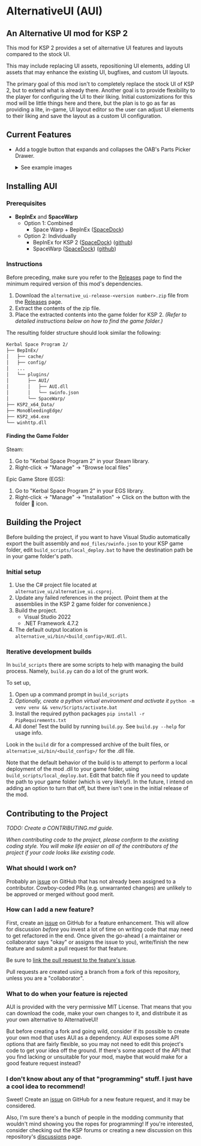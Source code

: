 # AlternativeUI (AUI)
## An Alternative UI mod for KSP 2
This mod for KSP 2 provides a set of alternative UI features and layouts compared to the stock UI.

This may include replacing UI assets, repositioning UI elements, adding UI assets that may enhance the existing UI, bugfixes, and custom UI layouts.

The primary goal of this mod isn't to completely replace the stock UI of KSP 2, but to extend what is already there. Another goal is to provide flexibility to the player for configuring the UI to their liking. Initial customizations for this mod will be little things here and there, but the plan is to go as far as providing a lite, in-game, UI layout editor so the user can adjust UI elements to their liking and save the layout as a custom UI configuration.

## Current Features
* Add a toggle button that expands and collapses the OAB's Parts Picker Drawer.

    <details><summary>See example images</summary>

    ![Parts Picker Collapse Button](docs/resources/OAB%20PartsPicker%20Collapse%20Toggle%20Button.png)

    ![Parts Picker Collapsed View](docs/resources/OAB%20PartsPicker%20Collapsed.png)
    </details>

## Installing AUI
### Prerequisites
* **BepInEx** and **SpaceWarp**
  * Option 1: Combined
    * Space Warp + BepInEx ([SpaceDock](https://spacedock.info/mod/3277))
  * Option 2: Individually
    * BepInEx for KSP 2 ([SpaceDock](https://spacedock.info/mod/3255)) ([github](https://github.com/BepInEx/BepInEx))
    * SpaceWarp ([SpaceDock](https://spacedock.info/mod/3257)) ([github](https://github.com/SpaceWarpDev/SpaceWarp))

### Instructions
Before preceding, make sure you refer to the [Releases](https://github.com/kkaja123/AlternativeUI/releases) page to find the minimum required version of this mod's dependencies.
1. Download the `alternative_ui-release-<version number>.zip` file from the [Releases](https://github.com/kkaja123/AlternativeUI/releases) page.
2. Extract the contents of the zip file.
3. Place the extracted contents into the game folder for KSP 2. *(Refer to detailed instructions below on how to find the game folder.)*

The resulting folder structure should look similar the following:
```
Kerbal Space Program 2/
├── BepInEx/
│   ├── cache/
│   ├── config/
│   ...
│   └── plugins/
│       ├── AUI/
│       │   ├── AUI.dll
│       │   └── swinfo.json
│       └── SpaceWarp/
├── KSP2_x64_Data/
├── MonoBleedingEdge/
├── KSP2_x64.exe
└── winhttp.dll
```

#### Finding the Game Folder

Steam:
1. Go to "Kerbal Space Program 2" in your Steam library.
2. Right-click -> "Manage" -> "Browse local files"

Epic Game Store (EGS):
1. Go to "Kerbal Space Program 2" in your EGS library.
2. Right-click -> "Manage" -> "Installation" -> Click on the button with the folder 📁 icon.

## Building the Project
Before building the project, if you want to have Visual Studio automatically export the built assembly and `mod_files/swinfo.json` to your KSP game folder, edit `build_scripts/local_deploy.bat` to have the destination path be in your game folder's path.

### Initial setup
1. Use the C# project file located at `alternative_ui/alternative_ui.csproj`.
2. Update any failed references in the project. (Point them at the assemblies in the KSP 2 game folder for convenience.)
3. Build the project.
     * Visual Studio 2022
     * .NET Framework 4.7.2
4. The default output location is `alternative_ui/bin/<build_config>/AUI.dll`.

### Iterative development builds
In `build_scripts` there are some scripts to help with managing the build process. Namely, `build.py` can do a lot of the grunt work.

To set up,
1. Open up a command prompt in `build_scripts`
2. *Optionally, create a python virtual environment and activate it* `python -m venv venv && venv/Scripts/activate.bat`
3. Install the required python packages `pip install -r PipRequirements.txt`
4. All done! Test the build by running `build.py`. See `build.py --help` for usage info.

Look in the `build` dir for a compressed archive of the built files, or `alternative_ui/bin/<build_config>/` for the .dll file.

Note that the default behavior of the build is to attempt to perform a local deployment of the mod .dll to your game folder, using `build_scripts/local_deploy.bat`. Edit that batch file if you need to update the path to your game folder (which is very likely!). In the future, I intend on adding an option to turn that off, but there isn't one in the initial release of the mod.

## Contributing to the Project
*TODO: Create a CONTRIBUTING.md guide.*

*When contributing code to the project, please conform to the existing coding style. You will make life easier on all of the contributors of the project if your code looks like existing code.*
### What should I work on?
Probably an [issue](https://github.com/kkaja123/AlternativeUI/issues) on GitHub that has not already been assigned to a contributor. Cowboy-coded PRs (e.g. unwarranted changes) are unlikely to be approved or merged without good merit.

### How can I add a new feature?
First, create an [issue](https://github.com/kkaja123/AlternativeUI/issues/new/choose) on GitHub for a feature enhancement. This will allow for discussion *before* you invest a lot of time on writing code that may need to get refactored in the end. Once given the go-ahead ( a maintainer or collaborator says "okay" or assigns the issue to you), write/finish the new feature and submit a pull request for that feature.

Be sure to [link the pull request to the feature's issue](https://docs.github.com/en/issues/tracking-your-work-with-issues/linking-a-pull-request-to-an-issue).

Pull requests are created using a branch from a fork of this repository, unless you are a "collaborator".

### What to do when your feature is rejected
AUI is provided with the very permissive MIT License. That means that you can download the code, make your own changes to it, and distribute it as your own alternative to AlternativeUI!

But before creating a fork and going wild, consider if its possible to create your own mod that uses AUI as a dependency. AUI exposes some API options that are fairly flexible, so you may not need to edit this project's code to get your idea off the ground. If there's some aspect of the API that you find lacking or unsuitable for your mod, maybe that would make for a good feature request instead?

### I don't know about any of that "programming" stuff. I just have a cool idea to recommend!
Sweet! Create an [issue](https://github.com/kkaja123/AlternativeUI/issues/new/choose) on GitHub for a new feature request, and it may be considered.

Also, I'm sure there's a bunch of people in the modding community that wouldn't mind showing you the ropes for programming! If you're interested, consider checking out the KSP forums or creating a new discussion on this repository's [discussions](https://github.com/kkaja123/AlternativeUI/discussions) page.